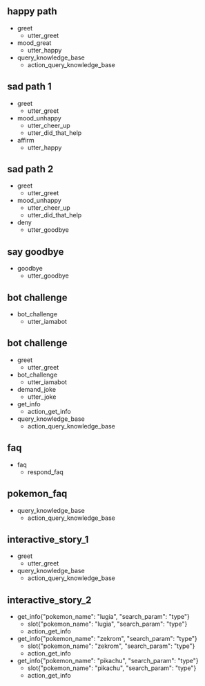 
## happy path
* greet
  - utter_greet
* mood_great
  - utter_happy
* query_knowledge_base
  - action_query_knowledge_base

## sad path 1
* greet
  - utter_greet
* mood_unhappy
  - utter_cheer_up
  - utter_did_that_help
* affirm
  - utter_happy

## sad path 2
* greet
  - utter_greet
* mood_unhappy
  - utter_cheer_up
  - utter_did_that_help
* deny
  - utter_goodbye

## say goodbye
* goodbye
  - utter_goodbye

## bot challenge
* bot_challenge
  - utter_iamabot

## bot challenge
* greet
  - utter_greet
* bot_challenge
  - utter_iamabot
* demand_joke
  - utter_joke
* get_info
  - action_get_info
* query_knowledge_base
  - action_query_knowledge_base

## faq
* faq
  - respond_faq

## pokemon_faq
* query_knowledge_base
  - action_query_knowledge_base

## interactive_story_1
* greet
    - utter_greet
* query_knowledge_base
  - action_query_knowledge_base

## interactive_story_2
* get_info{"pokemon_name": "lugia", "search_param": "type"}
    - slot{"pokemon_name": "lugia", "search_param": "type"}
    - action_get_info
* get_info{"pokemon_name": "zekrom", "search_param": "type"}
    - slot{"pokemon_name": "zekrom", "search_param": "type"}
    - action_get_info
* get_info{"pokemon_name": "pikachu", "search_param": "type"}
    - slot{"pokemon_name": "pikachu", "search_param": "type"}
    - action_get_info
